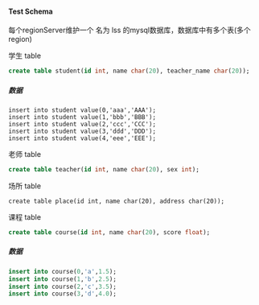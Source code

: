 #### Test Schema

每个regionServer维护一个 名为 lss 的mysql数据库，数据库中有多个表(多个region)

学生 table

```sql
create table student(id int, name char(20), teacher_name char(20));
```

##### 数据

```mysql
insert into student value(0,'aaa','AAA');
insert into student value(1,'bbb','BBB');
insert into student value(2,'ccc','CCC');
insert into student value(3,'ddd','DDD');
insert into student value(4,'eee','EEE');
```

老师 table

```sql
create table teacher(id int, name char(20), sex int);
```

场所 table

```
create table place(id int, name char(20), address char(20));
```

课程 table

```sql
create table course(id int, name char(20), score float);
```

##### 数据

```sql
insert into course(0,'a',1.5);
insert into course(1,'b',2.5);
insert into course(2,'c',3.5);
insert into course(3,'d',4.0);
```

